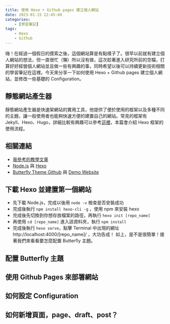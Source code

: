 ```yaml
---
title: 使用 Hexo + Github pages 建立個人網站
date: 2023-01-15 22:45:49
categories: 
    - [學習筆記]
tags: 
    - Hexo
    - Github
---
```

嗨！在經過一個假日的摸索之後，這個網站算是有點樣子了。很早以前就有建立個人網站的想法，但一直很忙（懶）所以沒有做，這次趁著進入研究所前的空檔，打算好好經營個人網站並且做一些有興趣的事，同時希望以後可以持續更新技術相關的學習筆記在這裡。今天來分享一下如何使用 Hexo + Github pages 建立個人網站，並修改一些基礎的 Configuration。  

## 靜態網站產生器
靜態網站產生器是快速架網站的實用工具，他提供了便於使用的框架以及多種不同的主題，讓一般使用者也能夠快速方便的建置自己的網站。常見的框架有 Jekyll、Hexo、Hugo，詳細比較有興趣可以參考[這裡](https://raychiutw.github.io/2019/Static-Site-Generator-Comparison/)，本篇會介紹 Hexo 框架的使用流程。


## 相關連結
 - [我參考的教學文章](https://blog.init.engineer/posts/HostYourBlogOnGitHub/)
 - [Node.js](https://nodejs.org/en/) 與 [Hexo](https://hexo.io/zh-tw/)
 - [Butterfly Theme Github](https://github.com/jerryc127/hexo-theme-butterfly/) 與 [Demo Website](https://butterfly.js.org/)

## 下載 Hexo 並建置第一個網站
 - 先下載 Node.js，完成以後用 `node -v` 檢查是否安裝成功
 - 完成後執行 `npm install hexo-cli -g` ，使用 npm 來安裝 hexo
 - 完成後先切換到你想存放檔案的路徑，再執行 `hexo init [repo_name]`
 - 再使用 `cd [repo_name]` 進入該資料夾，執行 `npm install`
 - 完成後執行 `hexo serve`，點擊 Terminal 中出現的網址 http://localhost:4000/[repo_name]/ ，大功告成！
 如上，是不是很簡單！接著我們來看看要怎麼配置 Butterfly 主題。

 ## 配置 Butterfly 主題
 ## 使用 Github Pages 來部署網站
 ## 如何設定 Configuration
 ## 如何新增頁面，page、draft、post？